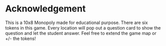 # Acknowledgement

This is a 10x8 Monopoly made for educational purpose.
There are six tokens in this game.
Every location will pop out a question card to show the question and let the student answer.
Feel free to extend the game map or +/- the tokens!


